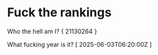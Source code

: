 # Fuck the rankings

Who the hell am I?
{ 21130264 }

What fucking year is it?
[ 2025-06-03T06:20:00Z ]
